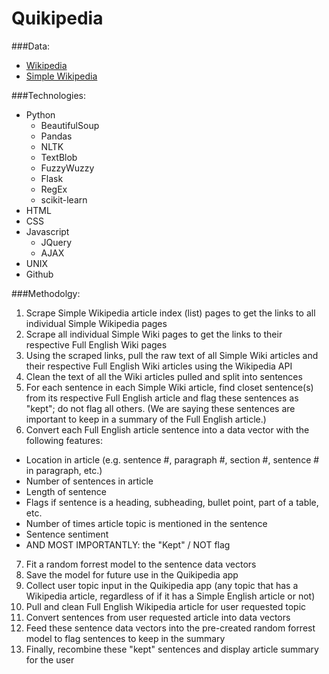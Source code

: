 # Quikipedia

###Data:  
 - [Wikipedia](https://en.wikipedia.org)  
 - [Simple Wikipedia](https://simple.wikipedia.org)  

###Technologies:  
 - Python  
   - BeautifulSoup  
   - Pandas  
   - NLTK  
   - TextBlob
   - FuzzyWuzzy
   - Flask
   - RegEx
   - scikit-learn
 - HTML
 - CSS
 - Javascript
   - JQuery  
   - AJAX  
 - UNIX  
 - Github  

###Methodolgy:  
 1. Scrape Simple Wikipedia article index (list) pages to get the links to all individual Simple Wikipedia pages  
 2. Scrape all individual Simple Wiki pages to get the links to their respective Full English Wiki pages  
 3. Using the scraped links, pull the raw text of all Simple Wiki articles and their respective Full English Wiki articles using the Wikipedia API
 4. Clean the text of all the Wiki articles pulled and split into sentences  
 5. For each sentence in each Simple Wiki article, find closet sentence(s) from its respective Full English article and flag these sentences as "kept"; do not flag all others. (We are saying these sentences are important to keep in a summary of the Full English article.)  
 6. Convert each Full English article sentence into a data vector with the following features:  
  - Location in article (e.g. sentence #, paragraph #, section #, sentence # in paragraph, etc.)  
  - Number of sentences in article  
  - Length of sentence  
  - Flags if sentence is a heading, subheading, bullet point, part of a table, etc.  
  - Number of times article topic is mentioned in the sentence  
  - Sentence sentiment  
  - AND MOST IMPORTANTLY: the "Kept" / NOT flag
 7. Fit a random forrest model to the sentence data vectors  
 8. Save the model for future use in the Quikipedia app  
 9. Collect user topic input in the Quikipedia app (any topic that has a Wikipedia article, regardless of if it has a Simple English article or not)  
 10. Pull and clean Full English Wikipedia article for user requested topic  
 11. Convert sentences from user requested article into data vectors  
 12. Feed these sentence data vectors into the pre-created random forrest model to flag sentences to keep in the summary  
 13. Finally, recombine these "kept" sentences and display article summary for the user  
